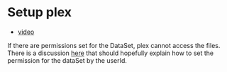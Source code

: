 # Setup plex
- [video](https://www.youtube.com/watch?v=L6faaMR6aXA)

If there are permissions set for the DataSet, plex cannot access the files.  
There is a discussion [here](https://forums.truenas.com/t/how-to-setting-permissions-by-a-userid-for-a-dataset/27913) 
that should hopefully explain how to set the permission for the dataSet by the userId.

